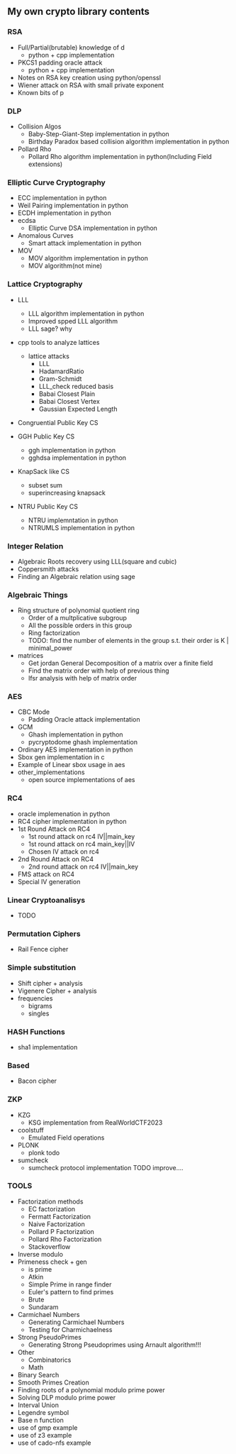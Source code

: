 ## My own crypto library contents

### RSA 
- Full/Partial(brutable) knowledge of d
    - python + cpp implementation
- PKCS1 padding oracle attack
    - python + cpp implementation
- Notes on RSA key creation using python/openssl
- Wiener attack on RSA with small private exponent
- Known bits of p

### DLP
- Collision Algos
    - Baby-Step-Giant-Step implementation in python
    - Birthday Paradox based collision algorithm implementation in python
- Pollard Rho
    - Pollard Rho algorithm implementation in python(Including Field extensions)

### Elliptic Curve Cryptography
- ECC implementation in python
- Weil Pairing implementation in python
- ECDH implementation in python
- ecdsa
    - Elliptic Curve DSA implementation in python
- Anomalous Curves
    - Smart attack implementation in python
- MOV
    - MOV algorithm implementation in python
    - MOV algorithm(not mine)

### Lattice Cryptography 
- LLL
    - LLL algorithm implementation in python
    - Improved spped LLL algorithm
    - LLL sage? why
- cpp tools to analyze lattices
    - lattice attacks
        - LLL
        - HadamardRatio
        - Gram-Schmidt
        - LLL_check reduced basis
        - Babai Closest Plain
        - Babai Closest Vertex
        - Gaussian Expected Length
            
- Congruential Public Key CS
- GGH Public Key CS
    - ggh implementation in python
    - gghdsa implementation in python
- KnapSack like CS
    - subset sum 
    - superincreasing knapsack
- NTRU Public Key CS
    - NTRU implemntation in python
    - NTRUMLS implementation in python

### Integer Relation
- Algebraic Roots recovery using LLL(square and cubic)
- Coppersmith attacks
- Finding an Algebraic relation using sage

### Algebraic Things
- Ring structure of polynomial quotient ring
    - Order of a multplicative subgroup
    - All the possible orders in this group
    - Ring factorization
    - TODO: find the number of elements in the group s.t. their order is K | minimal_power
- matrices
    - Get jordan General Decomposition of a matrix over a finite field
    - Find the matrix order with help of previous thing
    - lfsr analysis with help of matrix order

### AES
- CBC Mode
    - Padding Oracle attack implementation
- GCM
    - Ghash implementation in python
    - pycryptodome ghash implementation
- Ordinary AES implementation in python
- Sbox gen implementation in c
- Example of Linear sbox usage in aes
- other_implementations
    - open source implementations of aes

### RC4
- oracle implemenation in python
- RC4 cipher implementation in python
- 1st Round Attack on RC4
    - 1st round attack on rc4 IV||main_key
    - 1st round attack on rc4 main_key||IV
    - Chosen IV attack on rc4
- 2nd Round Attack on RC4
    - 2nd round attack on rc4 IV||main_key
- FMS attack on RC4
- Special IV generation

### Linear Cryptoanalisys
- TODO


### Permutation Ciphers
- Rail Fence cipher

### Simple substitution
- Shift cipher + analysis
- Vigenere Cipher + analysis
- frequencies
    - bigrams
    - singles

### HASH Functions
- sha1 implementation

### Based
- Bacon cipher

### ZKP
- KZG
    - KSG implementation from RealWorldCTF2023
- coolstuff
    - Emulated Field operations
- PLONK
    - plonk todo
- sumcheck
    - sumcheck protocol implementation TODO improve....


### TOOLS
- Factorization methods
    - EC factorization
    - Fermatt Factorization
    - Naive Factorization
    - Pollard P Factorization
    - Pollard Rho Factorization
    - Stackoverflow
- Inverse modulo
- Primeness check + gen
    - is prime
    - Atkin
    - Simple Prime in range finder
    - Euler's pattern to find primes
    - Brute
    - Sundaram
- Carmichael Numbers
    - Generating Carmichael Numbers
    - Testing for Charmichaelness
- Strong PseudoPrimes
    - Generating Strong Pseudoprimes using Arnault algorithm!!!
- Other
    - Combinatorics
    - Math
- Binary Search
- Smooth Primes Creation
- Finding roots of a polynomial modulo prime power
- Solving DLP modulo prime power
- Interval Union
- Legendre symbol
- Base n function
- use of gmp example
- use of z3 example
- use of cado-nfs example

